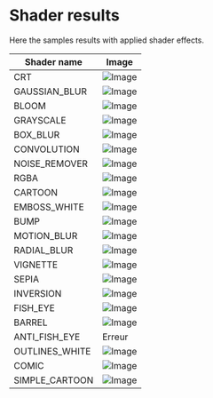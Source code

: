 # Shader results

Here the samples results with applied shader effects.

| Shader name | Image |
| ------------- | ----- |
| CRT | ![Image](image_CRT_shader.png) |
| GAUSSIAN_BLUR | ![Image](image_GAUSSIAN_BLUR_shader.png) |
| BLOOM | ![Image](image_BLOOM_shader.png) |
| GRAYSCALE | ![Image](image_GRAYSCALE_shader.png) |
| BOX_BLUR | ![Image](image_BOX_BLUR_shader.png) |
| CONVOLUTION | ![Image](image_CONVOLUTION_shader.png) |
| NOISE_REMOVER | ![Image](image_NOISE_REMOVER_shader.png) |
| RGBA | ![Image](image_RGBA_shader.png) |
| CARTOON | ![Image](image_CARTOON_shader.png) |
| EMBOSS_WHITE | ![Image](image_EMBOSS_WHITE_shader.png) |
| BUMP | ![Image](image_BUMP_shader.png) |
| MOTION_BLUR | ![Image](image_MOTION_BLUR_shader.png) |
| RADIAL_BLUR | ![Image](image_RADIAL_BLUR_shader.png) |
| VIGNETTE | ![Image](image_VIGNETTE_shader.png) |
| SEPIA | ![Image](image_SEPIA_shader.png) |
| INVERSION | ![Image](image_INVERSION_shader.png) |
| FISH_EYE | ![Image](image_FISH_EYE_shader.png) |
| BARREL | ![Image](image_BARREL_shader.png) |
| ANTI_FISH_EYE | Erreur | 
| OUTLINES_WHITE | ![Image](image_OUTLINES_WHITE_shader.png) |
| COMIC | ![Image](image_COMIC_shader.png) |
| SIMPLE_CARTOON | ![Image](image_SIMPLE_CARTOON_shader.png) |
